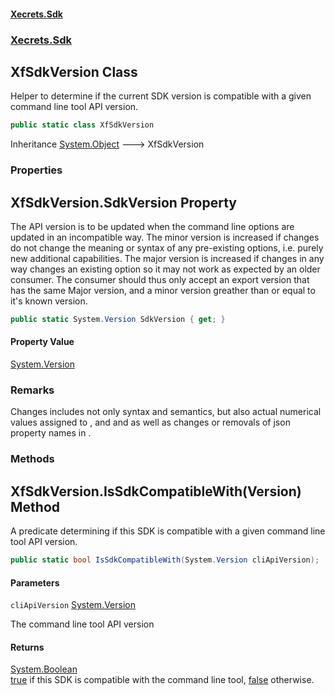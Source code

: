 #### [Xecrets.Sdk](index.md 'index')
### [Xecrets.Sdk](Xecrets.Sdk.md 'Xecrets.Sdk')

## XfSdkVersion Class

Helper to determine if the current SDK version is compatible with a given command line tool API version.

```csharp
public static class XfSdkVersion
```

Inheritance [System.Object](https://docs.microsoft.com/en-us/dotnet/api/System.Object 'System.Object') &#129106; XfSdkVersion
### Properties

<a name='Xecrets.Sdk.XfSdkVersion.SdkVersion'></a>

## XfSdkVersion.SdkVersion Property

The API version is to be updated when the command line options are updated in an incompatible way. The minor
version is increased if changes do not change the meaning or syntax of any pre-existing options, i.e. purely new
additional capabilities. The major version is increased if changes in any way changes an existing option so it
may not work as expected by an older consumer. The consumer should thus only accept an export version that has
the same Major version, and a minor version greather than or equal to it's known version.

```csharp
public static System.Version SdkVersion { get; }
```

#### Property Value
[System.Version](https://docs.microsoft.com/en-us/dotnet/api/System.Version 'System.Version')

### Remarks
Changes includes not only syntax and semantics, but also actual numerical values assigned to <seealso cref="T:Xecrets.Sdk.Models.XfOpCode"/>, <seealso cref="T:Xecrets.Sdk.Models.XfStatusCode"> and </seealso>and <seealso cref="T:Xecrets.Sdk.Models.XfCliApi"/> as well as changes
or removals of json property names in
<seealso cref="T:Xecrets.Sdk.Models.XfMessage"/> .
### Methods

<a name='Xecrets.Sdk.XfSdkVersion.IsSdkCompatibleWith(System.Version)'></a>

## XfSdkVersion.IsSdkCompatibleWith(Version) Method

A predicate determining if this SDK is compatible with a given command line tool API version.

```csharp
public static bool IsSdkCompatibleWith(System.Version cliApiVersion);
```
#### Parameters

<a name='Xecrets.Sdk.XfSdkVersion.IsSdkCompatibleWith(System.Version).cliApiVersion'></a>

`cliApiVersion` [System.Version](https://docs.microsoft.com/en-us/dotnet/api/System.Version 'System.Version')

The command line tool API version

#### Returns
[System.Boolean](https://docs.microsoft.com/en-us/dotnet/api/System.Boolean 'System.Boolean')  
[true](https://docs.microsoft.com/en-us/dotnet/csharp/language-reference/builtin-types/bool 'https://docs.microsoft.com/en-us/dotnet/csharp/language-reference/builtin-types/bool') if this SDK is compatible with the command line tool, [false](https://docs.microsoft.com/en-us/dotnet/csharp/language-reference/builtin-types/bool 'https://docs.microsoft.com/en-us/dotnet/csharp/language-reference/builtin-types/bool') otherwise.